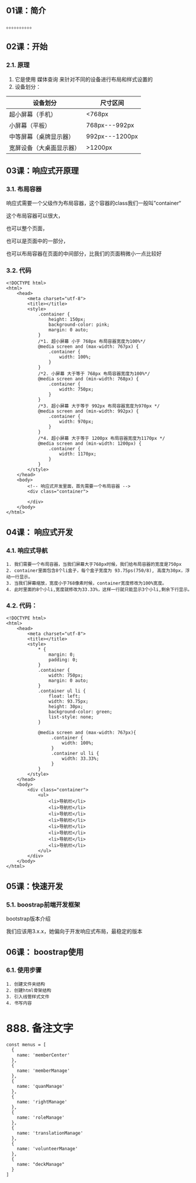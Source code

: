## 01课：简介

。。。。。。。。。。

## 02课：开始

### 2.1. 原理

1. 它是使用  媒体查询   来针对不同的设备进行布局和样式设置的
2. 设备划分：

| 设备划分                 | 尺寸区间       |
| ------------------------ | -------------- |
| 超小屏幕（手机）         | <768px         |
| 小屏幕（平板）           | 768px---992px  |
| 中等屏幕（桌牌显示器）   | 992px---1200px |
| 宽屏设备（大桌面显示器） | \>1200px       |

## 03课：响应式开原理

### 3.1. 布局容器

响应式需要一个父级作为布局容器，这个容器的class我们一般叫”container“

这个布局容器可以很大，

也可以整个页面，

也可以是页面中的一部分，

也可以布局容器在页面的中间部分，比我们的页面稍微小一点比较好

### 3.2. 代码

```
<!DOCTYPE html>
<html>
	<head>
		<meta charset="utf-8">
		<title></title>
		<style>
			.container {
				height: 150px;
				background-color: pink;
				margin: 0 auto;
			}
			/*1. 超小屏幕 小于 768px 布局容器宽度为100%*/
			@media screen and (max-width: 767px) {
				.container {
					width: 100%;
				}
			}
			/*2. 小屏幕 大于等于 768px 布局容器宽度为100%*/
			@media screen and (min-width: 768px) {
				.container {
					width: 750px;
				}
			}
			/*3. 超小屏幕 大于等于 992px 布局容器宽度为970px */
			@media screen and (min-width: 992px) {
				.container {
					width: 970px;
				}
			}
			/*4. 超小屏幕 大于等于 1200px 布局容器宽度为1170px */
			@media screen and (min-width: 1200px) {
				.container {
					width: 1170px;
				}
			}
		</style>
	</head>
	<body>
		<!-- 响应式开发里面，首先需要一个布局容器 -->
		<div class="container">
			
		</div>
	</body>
</html>

```



## 04课： 响应式开发

### 4.1. 响应式导航

	1. 我们需要一个布局容器，当我们屏幕大于768px时候，我们给布局容器的宽度是750px
 	2. container里面包含8个li盒子，每个盒子宽度为 93.75ps(750/8), 高度为30px，浮动一行显示。
 	3. 当我们屏幕缩放，宽度小于768像素时候，container宽度修改为100%宽度。
 	4. 此时里面的8个小li,宽度就修改为33.33%，这样一行就只能显示3个小li,剩余下行显示。

### 4.2. 代码：

```
<!DOCTYPE html>
<html>
	<head>
		<meta charset="utf-8">
		<title></title>
		<style>
			* {
				margin: 0;
				padding: 0;
			}
			.container {
				width: 750px;
				margin: 0 auto;
			}
			.container ul li {
				float: left;
				width: 93.75px;
				height: 30px;
				background-color: green;
				list-style: none;
			}
			
			@media screen and (max-width: 767px){
				 .container {
					 width: 100%;
				 }
				 .container ul li {
					 width: 33.33%;
				 }
			}
		</style>
	</head>
	<body>
		<div class="container">
			<ul>
				<li>导航栏</li>
				<li>导航栏</li>
				<li>导航栏</li>
				<li>导航栏</li>
				<li>导航栏</li>
				<li>导航栏</li>
				<li>导航栏</li>
				<li>导航栏</li>
			</ul>
		</div>
	</body>
</html>

```

## 05课：快速开发

### 5.1. boostrap前端开发框架

bootstrap版本介绍

我们应该用3.x.x，她偏向于开发响应式布局，最稳定的版本



## 06课： boostrap使用

### 6.1. 使用步骤

	1. 创建文件夹结构
 	2. 创建html骨架结构
 	3. 引入线管样式文件
 	4. 书写内容

# 888. 备注文字

```
const menus = [
  {
    name: 'memberCenter'
  },
  {
    name: 'memberManage'
  },
  {
    name: 'quanManage'
  },
  {
    name: 'rightManage'
  },
  {
    name: 'roleManage'
  },
  {
    name: 'translationManage'
  },
  {
    name: 'volunteerManage'
  },
  {
    name: "deckManage"
  }
]

```

